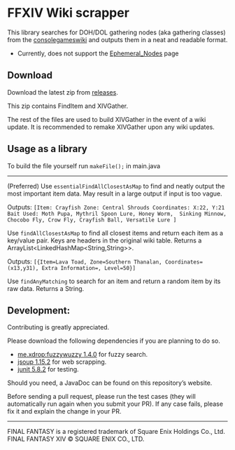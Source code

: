 # FFXIV Wiki scrapper
This library searches for DOH/DOL gathering nodes (aka gathering classes) from 
the [consolegameswiki](https://ffxiv.consolegameswiki.com/wiki/Unspoiled_Nodes) 
and outputs them in a neat and readable format.

- Currently, does not support the 
[Ephemeral_Nodes](https://ffxiv.consolegameswiki.com/wiki/Ephemeral_Nodes) page

## Download
Download the latest zip from [releases](https://github.com/Core310/FFXIV-Wiki-Fetcher/releases).

This zip contains FindItem and XIVGather. 

The rest of the files are used to build XIVGather in the event of a wiki update. 
It is recommended to remake XIVGather upon any wiki updates.

## Usage as a library

To build the file yourself run `makeFile();` in main.java

---
(Preferred) Use `essentialFindAllClosestAsMap` to find and neatly output the most 
important item data. May result in a large output if input is too vague.

Outputs: `[Item: Crayfish
Zone: Central Shrouds
Coordinates: X:22, Y:21
Bait Used: Moth Pupa, Mythril Spoon Lure, Honey Worm, 
Sinking Minnow, Chocobo Fly, Crow Fly, Crayfish Ball, Versatile Lure
]`

Use `findAllClosestAsMap` to find all closest items and return each item as a key/value pair. 
Keys are headers in the original wiki table. Returns a ArrayList<LinkedHashMap<String,String>>.

Outputs: `[{Item=Lava Toad, Zone=Southern Thanalan, Coordinates=(x13,y31), Extra Information=, Level=50}]`

Use `findAnyMatching` to search for an item and return a random item by its raw data.
Returns a String. 

## Development:
Contributing is greatly appreciated.

Please download the following dependencies if you are planning to do so.
- [me.xdrop:fuzzywuzzy 1.4.0](https://github.com/xdrop/fuzzywuzzy) for fuzzy search.
- [jsoup 1.15.2](https://jsoup.org/) for web scrapping.
- [junit 5.8.2](https://github.com/junit-team/junit5) for testing.

Should you need, a JavaDoc can be found on this repository’s website.

Before sending a pull request, please run the test cases (they will automatically run again when you 
submit your PR). If any case fails, please fix it and explain the change in your PR.

---
FINAL FANTASY is a registered trademark of Square Enix Holdings Co., Ltd.<br />
FINAL FANTASY XIV © SQUARE ENIX CO., LTD.
